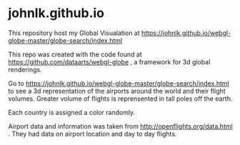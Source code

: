 # johnlk.github.io

This repository host my Global Visualation at https://johnlk.github.io/webgl-globe-master/globe-search/index.html

This repo was created with the code found at https://github.com/dataarts/webgl-globe , a framework for 3d global renderings.

Go to https://johnlk.github.io/webgl-globe-master/globe-search/index.html to see a 3d representation of the airports around the world and their flight volumes.
Greater volume of flights is reprensented in tall poles off the earth.

Each country is assigned a color randomly.

Airport data and information was taken from http://openflights.org/data.html . They had data on airport location and day to day flights.
